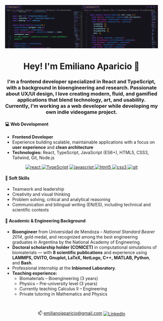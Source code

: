 <img src="https://github.com/EmiAparicio/EmiAparicio/blob/main/PortraitGH.png" alt="Code Portrait"/>

<h1 align="center">Hey! I'm Emiliano Aparicio 👋</h1>

<h3 align="center">
  I'm a <b>frontend developer</b> specialized in <b>React</b> and <b>TypeScript</b>, with a background in <b>bioengineering</b> and research.  
  Passionate about <b>UX/UI design</b>, I love creating <b>modern, fluid, and gamified applications</b> that blend technology, art, and usability.  
  Currently, I'm working as a web developer while developing my own <b>indie videogame project</b>.
</h3>

<h4>💻 Web Development</h4>
<ul>
  <li><b>Frontend Developer</b></li>
  <li>Experience building scalable, maintainable applications with a focus on <b>user experience</b> and <b>clean architecture</b></li>
  <li><b>Technologies:</b> React, TypeScript, JavaScript (ES6+), HTML5, CSS3, Tailwind, Git, Node.js</li>
</ul>

<p align="center">
  <a href="https://reactjs.org/" target="blank"> <img src="https://w7.pngwing.com/pngs/452/495/png-transparent-react-javascript-angularjs-ionic-github-text-logo-symmetry-thumbnail.png" alt="react" width="40" height="40"/> </a> 
  <a href="https://www.typescriptlang.org/" target="_blank"><img src="https://static.vecteezy.com/system/resources/previews/060/194/946/non_2x/typescript-programming-language-3d-icon-transparent-background-free-png.png" alt="TypeScript" width="40" height="40"/></a>
  <a href="https://developer.mozilla.org/en-US/docs/Web/JavaScript" target="_blank"> <img src="https://upload.wikimedia.org/wikipedia/commons/thumb/9/99/Unofficial_JavaScript_logo_2.svg/1024px-Unofficial_JavaScript_logo_2.svg.png" alt="javascript" width="40" height="40"/> </a> 
  <a href="https://www.w3.org/html/" target="blank"> <img src="https://upload.wikimedia.org/wikipedia/commons/thumb/3/38/HTML5_Badge.svg/600px-HTML5_Badge.svg.png" alt="html5" width="40" height="40"/> </a>
  <a href="https://www.w3schools.com/css/" target="blank"> <img src="https://cdn4.iconfinder.com/data/icons/social-media-logos-6/512/121-css3-512.png" alt="css3" width="40" height="40"/> </a> 
  <a href="https://git-scm.com/" target="blank"> <img src="https://www.vectorlogo.zone/logos/git-scm/git-scm-icon.svg" alt="git" width="40" height="40"/> </a> 
</p>

<h4>🧠 Soft Skills</h4>
<ul>
  <li>Teamwork and leadership</li>
  <li>Creativity and visual thinking</li>
  <li>Problem solving, critical and analytical reasoning</li>
  <li>Communication and bilingual writing (EN/ES), including technical and scientific contexts</li>
</ul>

<h4>🧪 Academic & Engineering Background</h4>
<ul>
  <li><b>Bioengineer</b> from Universidad de Mendoza – <i>National Standard Bearer 2014</i>, gold medal, and recognized among the best engineering graduates in Argentina by the National Academy of Engineering.</li>
  <li><b>Doctoral scholarship holder (CONICET)</b> in computational simulations of biomaterials — with <b>8 scientific publications</b> and experience using <b>LAMMPS, OVITO, Gnuplot, LaTeX, NetLogo, C++, MATLAB, Python</b>, and <b>Bash</b>.</li>
  <li>Professional internship at the <b>Inbiomed Laboratory</b>.</li>
  <li><b>Teaching experience:</b>  
    <ul>
      <li>Biomaterials – Bioengineering (3 years)</li>
      <li>Physics – Pre-university level (3 years)</li>
      <li>Currently teaching Calculus II – Engineering</li>
      <li>Private tutoring in Mathematics and Physics</li>
    </ul>
  </li>
</ul>

<br/>
<p align="center">
  📫 <a href="mailto:emilianojaparicio@gmail.com">emilianojaparicio@gmail.com</a>  
  <a href="https://www.linkedin.com/in/emiliano-aparicio-8b9757236" target="_blank">
    <img align="center" src="https://cdn.jsdelivr.net/npm/simple-icons@3.0.1/icons/linkedin.svg" alt="LinkedIn" height="30" width="40" />
  </a>
</p>